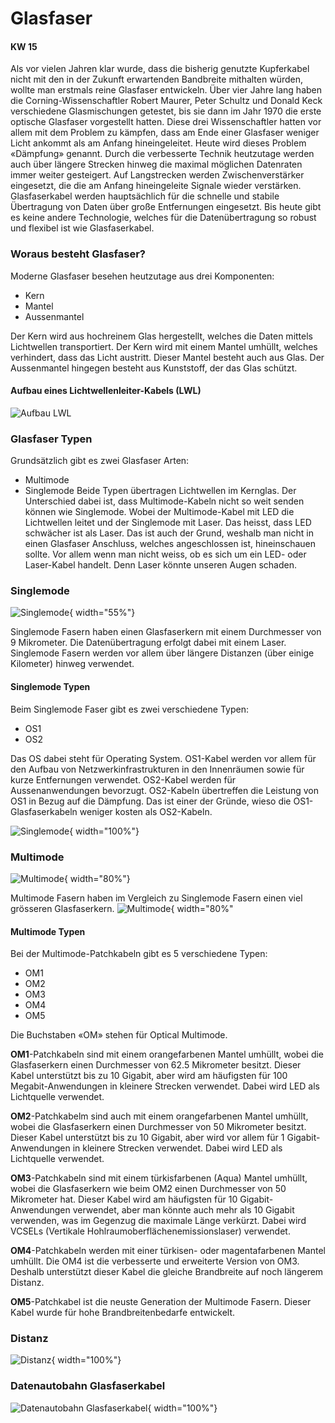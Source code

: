 # Glasfaser

#### KW 15

Als vor vielen Jahren klar wurde, dass die bisherig genutzte Kupferkabel nicht mit den in der Zukunft erwartenden Bandbreite mithalten würden, wollte man erstmals reine Glasfaser entwickeln. Über vier Jahre lang haben die Corning-Wissenschaftler Robert Maurer, Peter Schultz und Donald Keck verschiedene Glasmischungen getestet, bis sie dann im Jahr 1970 die erste optische Glasfaser vorgestellt hatten. Diese drei Wissenschaftler hatten vor allem mit dem Problem zu kämpfen, dass am Ende einer Glasfaser weniger Licht ankommt als am Anfang hineingeleitet. Heute wird dieses Problem «Dämpfung» genannt. Durch die verbesserte Technik heutzutage werden auch über längere Strecken hinweg die maximal möglichen Datenraten immer weiter gesteigert. Auf Langstrecken werden Zwischenverstärker eingesetzt, die die am Anfang hineingeleite Signale wieder verstärken. 
Glasfaserkabel werden hauptsächlich für die schnelle und stabile Übertragung von Daten über große Entfernungen eingesetzt. Bis heute gibt es keine andere Technologie, welches für die Datenübertragung so robust und flexibel ist wie Glasfaserkabel.

### Woraus besteht Glasfaser?

Moderne Glasfaser besehen heutzutage aus drei Komponenten: 

- Kern
- Mantel
- Aussenmantel


Der Kern wird aus hochreinem Glas hergestellt, welches die Daten mittels Lichtwellen transportiert. 
Der Kern wird mit einem Mantel umhüllt, welches verhindert, dass das Licht austritt. Dieser Mantel besteht auch aus Glas. 
Der Aussenmantel hingegen besteht aus Kunststoff, der das Glas schützt. 

#### Aufbau eines Lichtwellenleiter-Kabels (LWL)

![Aufbau LWL](../bilder/lwl.png)

### Glasfaser Typen
Grundsätzlich gibt es zwei Glasfaser Arten:
- Multimode
- Singlemode
Beide Typen übertragen Lichtwellen im Kernglas. Der Unterschied dabei ist, dass Multimode-Kabeln nicht so weit senden können wie Singlemode. Wobei der Multimode-Kabel mit LED die Lichtwellen leitet und der Singlemode mit Laser. Das heisst, dass LED schwächer ist als Laser. 
Das ist auch der Grund, weshalb man nicht in einen Glasfaser Anschluss, welches angeschlossen ist, hineinschauen sollte. Vor allem wenn man nicht weiss, ob es sich um ein LED- oder Laser-Kabel handelt. Denn Laser könnte unseren Augen schaden. 

### Singlemode
![Singlemode](../bilder/singlemode.png){ width="55%"}

Singlemode Fasern haben einen Glasfaserkern mit einem Durchmesser von 9 Mikrometer. Die Datenübertragung erfolgt dabei mit einem Laser. Singlemode Fasern werden vor allem über längere Distanzen (über einige Kilometer) hinweg verwendet. 

#### Singlemode Typen
Beim Singlemode Faser gibt es zwei verschiedene Typen:

- OS1
- OS2

Das OS dabei steht für Operating System. OS1-Kabel werden vor allem für den Aufbau von Netzwerkinfrastrukturen in den Innenräumen sowie für kurze Entfernungen verwendet. OS2-Kabel werden für Aussenanwendungen bevorzugt. OS2-Kabeln übertreffen die Leistung von OS1 in Bezug auf die Dämpfung. Das ist einer der Gründe, wieso die OS1-Glasfaserkabeln weniger kosten als OS2-Kabeln. 

![Singlemode](../bilder/os1vsos2.png){ width="100%"}

### Multimode
![Multimode](../bilder/multimode.png){ width="80%"}

Multimode Fasern haben im Vergleich zu Singlemode Fasern einen viel grösseren Glasfaserkern. 
![Multimode](../bilder/multimode.png){ width="80%"
#### Multimode Typen
Bei der Multimode-Patchkabeln gibt es 5 verschiedene Typen: 

- OM1
- OM2 
- OM3
- OM4
- OM5

Die Buchstaben «OM» stehen für Optical Multimode. 

**OM1**-Patchkabeln sind mit einem orangefarbenen Mantel umhüllt, wobei die Glasfaserkern einen Durchmesser von 62.5 Mikrometer besitzt. Dieser Kabel unterstützt bis zu 10 Gigabit, aber wird am häufigsten für 100 Megabit-Anwendungen in kleinere Strecken verwendet. Dabei wird LED als Lichtquelle verwendet. 

**OM2**-Patchkabelm sind auch mit einem orangefarbenen Mantel umhüllt, wobei die Glasfaserkern einen Durchmesser von 50 Mikrometer besitzt. Dieser Kabel unterstützt bis zu 10 Gigabit, aber wird vor allem für 1 Gigabit-Anwendungen in kleinere Strecken verwendet. Dabei wird LED als Lichtquelle verwendet.

**OM3**-Patchkabeln sind mit einem türkisfarbenen (Aqua) Mantel umhüllt, wobei die Glasfaserkern wie beim OM2 einen Durchmesser von 50 Mikrometer hat. Dieser Kabel wird am häufigsten für 10 Gigabit-Anwendungen verwendet, aber man könnte auch mehr als 10 Gigabit verwenden, was im Gegenzug die maximale Länge verkürzt. Dabei wird VCSELs (Vertikale Hohlraumoberflächenemissionslaser) verwendet.

**OM4**-Patchkabeln werden mit einer türkisen- oder magentafarbenen Mantel umhüllt. Die OM4 ist die verbesserte und erweiterte Version von OM3. Deshalb unterstützt dieser Kabel die gleiche Brandbreite auf noch längerem Distanz.

**OM5**-Patchkabel ist die neuste Generation der Multimode Fasern. Dieser Kabel wurde für hohe Brandbreitenbedarfe entwickelt. 

### Distanz

![Distanz](../bilder/distanz.png){ width="100%"}

### Datenautobahn Glasfaserkabel

![Datenautobahn Glasfaserkabel](../bilder/datenautobahn.png){ width="100%"}

